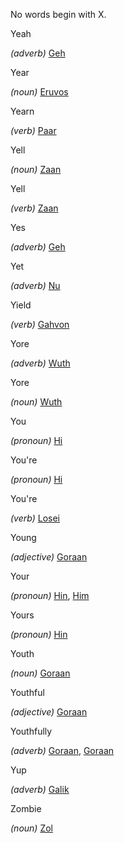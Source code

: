 No words begin with X. 

Yeah

_(adverb)_ [Geh](https://www.thuum.org/word.php?w=800)

Year

_(noun)_ [Eruvos](https://www.thuum.org/word.php?w=757)

Yearn

_(verb)_ [Paar](https://www.thuum.org/word.php?w=1052)

Yell

_(noun)_ [Zaan](https://www.thuum.org/word.php?w=1269)

Yell

_(verb)_ [Zaan](https://www.thuum.org/word.php?w=1269)

Yes

_(adverb)_ [Geh](https://www.thuum.org/word.php?w=800)

Yet

_(adverb)_ [Nu](https://www.thuum.org/word.php?w=1024)

Yield

_(verb)_ [Gahvon](https://www.thuum.org/word.php?w=798)

Yore

_(adverb)_ [Wuth](https://www.thuum.org/word.php?w=1261)

Yore

_(noun)_ [Wuth](https://www.thuum.org/word.php?w=1261)

You

_(pronoun)_ [Hi](https://www.thuum.org/word.php?w=837)

You're

_(pronoun)_ [Hi](https://www.thuum.org/word.php?w=837)

You're

_(verb)_ [Losei](https://www.thuum.org/word.php?w=945)

Young

_(adjective)_ [Goraan](https://www.thuum.org/word.php?w=808)

Your

_(pronoun)_ [Hin](https://www.thuum.org/word.php?w=840), [Him](https://www.thuum.org/word.php?w=839)

Yours

_(pronoun)_ [Hin](https://www.thuum.org/word.php?w=840)

Youth

_(noun)_ [Goraan](https://www.thuum.org/word.php?w=808)

Youthful

_(adjective)_ [Goraan](https://www.thuum.org/word.php?w=808)

Youthfully

_(adverb)_ [Goraan](https://www.thuum.org/word.php?w=808), [Goraan](https://www.thuum.org/word.php?w=808)

Yup

_(adverb)_ [Galik](https://www.thuum.org/word.php?w=799)

Zombie

_(noun)_ [Zol](https://www.thuum.org/word.php?w=1282)

